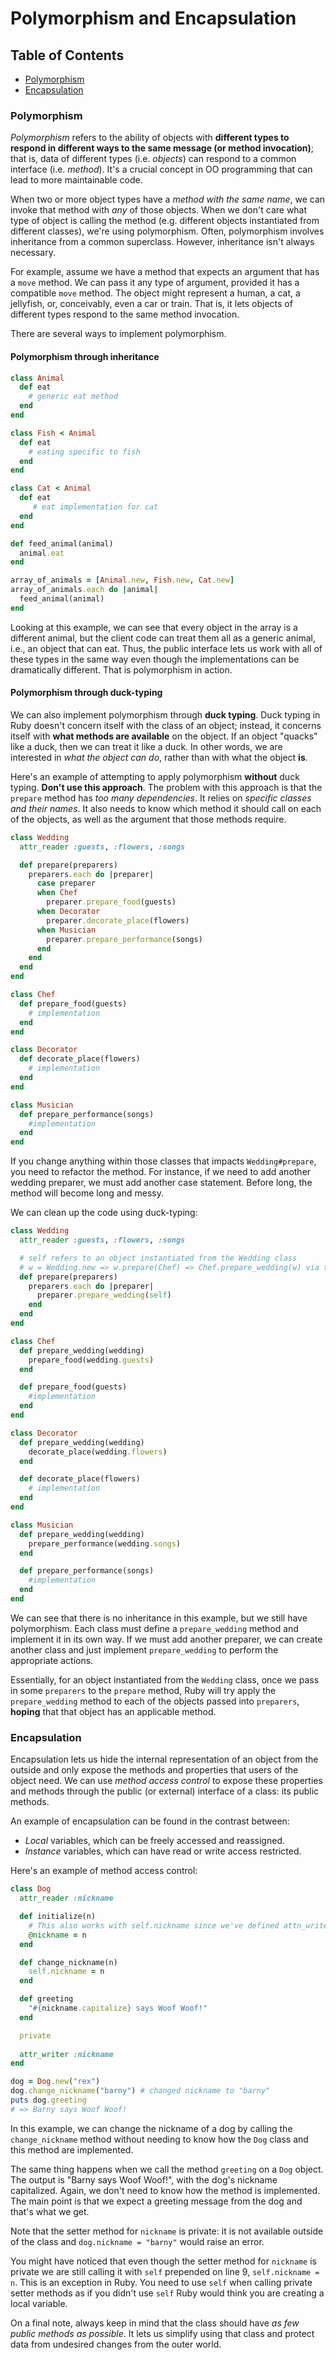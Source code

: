 # Polymorphism and Encapsulation

## Table of Contents
- [Polymorphism](#polymorphism)
- [Encapsulation](#encapsulation)

### Polymorphism
*Polymorphism* refers to the ability of objects with __different types to respond in different ways to the same message (or method invocation)__; that is, data of different types (i.e. *objects*) can respond to a common interface (i.e. *method*). It's a crucial concept in OO programming that can lead to more maintainable code.

When two or more object types have a *method with the same name*, we can invoke that method with *any* of those objects. When we don't care what type of object is calling the method (e.g. different objects instantiated from different classes), we're using polymorphism. Often, polymorphism involves inheritance from a common superclass. However, inheritance isn't always necessary.

For example, assume we have a method that expects an argument that has a `move` method. We can pass it any type of argument, provided it has a compatible `move` method. The object might represent a human, a cat, a jellyfish, or, conceivably, even a car or train. That is, it lets objects of different types respond to the same method invocation.

There are several ways to implement polymorphism.

#### Polymorphism through inheritance
```ruby
class Animal
  def eat
    # generic eat method
  end
end

class Fish < Animal
  def eat
    # eating specific to fish
  end
end

class Cat < Animal
  def eat
     # eat implementation for cat
  end
end

def feed_animal(animal)
  animal.eat
end

array_of_animals = [Animal.new, Fish.new, Cat.new]
array_of_animals.each do |animal|
  feed_animal(animal)
end
```
Looking at this example, we can see that every object in the array is a different animal, but the client code can treat them all as a generic animal, i.e., an object that can eat. Thus, the public interface lets us work with all of these types in the same way even though the implementations can be dramatically different. That is polymorphism in action.

#### Polymorphism through duck-typing
We can also implement polymorphism through __duck typing__. Duck typing in Ruby doesn't concern itself with the class of an object; instead, it concerns itself with __what methods are available__ on the object. If an object "quacks" like a duck, then we can treat it like a duck. In other words, we are interested in *what the object can do*, rather than with what the object __is__.

Here's an example of attempting to apply polymorphism **without** duck typing. __Don't use this approach__. The problem with this approach is that the `prepare` method has *too many dependencies*. It relies on *specific classes and their names*. It also needs to know which method it should call on each of the objects, as well as the argument that those methods require. 
```ruby
class Wedding
  attr_reader :guests, :flowers, :songs

  def prepare(preparers)
    preparers.each do |preparer|
      case preparer
      when Chef
        preparer.prepare_food(guests)
      when Decorator
        preparer.decorate_place(flowers)
      when Musician
        preparer.prepare_performance(songs)
      end
    end
  end
end

class Chef
  def prepare_food(guests)
    # implementation
  end
end

class Decorator
  def decorate_place(flowers)
    # implementation
  end
end

class Musician
  def prepare_performance(songs)
    #implementation
  end
end
```
If you change anything within those classes that impacts `Wedding#prepare`, you need to refactor the method. For instance, if we need to add another wedding preparer, we must add another case statement. Before long, the method will become long and messy.

We can clean up the code using duck-typing:
```ruby
class Wedding
  attr_reader :guests, :flowers, :songs

  # self refers to an object instantiated from the Wedding class
  # w = Wedding.new => w.prepare(Chef) => Chef.prepare_wedding(w) via the w.prepare instance method
  def prepare(preparers)
    preparers.each do |preparer|
      preparer.prepare_wedding(self)
    end
  end
end

class Chef
  def prepare_wedding(wedding)
    prepare_food(wedding.guests)
  end

  def prepare_food(guests)
    #implementation
  end
end

class Decorator
  def prepare_wedding(wedding)
    decorate_place(wedding.flowers)
  end

  def decorate_place(flowers)
    # implementation
  end
end

class Musician
  def prepare_wedding(wedding)
    prepare_performance(wedding.songs)
  end

  def prepare_performance(songs)
    #implementation
  end
end
```
We can see that there is no inheritance in this example, but we still have polymorphism. Each class must define a `prepare_wedding` method and implement it in its own way. If we must add another preparer, we can create another class and just implement `prepare_wedding` to perform the appropriate actions.

Essentially, for an object instantiated from the `Wedding` class, once we pass in some `preparers` to the `prepare` method, Ruby will try apply the `prepare_wedding` method to each of the objects passed into `preparers`, __hoping__ that that object has an applicable method. 

### Encapsulation
Encapsulation lets us hide the internal representation of an object from the outside and only expose the methods and properties that users of the object need. We can use *method access control* to expose these properties and methods through the public (or external) interface of a class: its public methods. 

An example of encapsulation can be found in the contrast between:
- *Local* variables, which can be freely accessed and reassigned.
- *Instance* variables, which can have read or write access restricted. 

Here's an example of method access control:
```ruby
class Dog
  attr_reader :nickname

  def initialize(n)
    # This also works with self.nickname since we've defined attn_writer :nickname
    @nickname = n
  end

  def change_nickname(n)
    self.nickname = n
  end

  def greeting
    "#{nickname.capitalize} says Woof Woof!"
  end

  private
  
  attr_writer :nickname
end

dog = Dog.new("rex")
dog.change_nickname("barny") # changed nickname to "barny"
puts dog.greeting 
# => Barny says Woof Woof!
```
In this example, we can change the nickname of a dog by calling the `change_nickname` method without needing to know how the `Dog` class and this method are implemented.

The same thing happens when we call the method `greeting` on a `Dog` object. The output is "Barny says Woof Woof!", with the dog's nickname capitalized. Again, we don't need to know how the method is implemented. The main point is that we expect a greeting message from the dog and that's what we get.

Note that the setter method for `nickname` is private: it is not available outside of the class and `dog.nickname = "barny"` would raise an error.

You might have noticed that even though the setter method for `nickname` is private we are still calling it with `self` prepended on line 9, `self.nickname = n`. This is an exception in Ruby. You need to use `self` when calling private setter methods as if you didn't use `self` Ruby would think you are creating a local variable.

On a final note, always keep in mind that the class should have _as few public methods as possible_. It lets us simplify using that class and protect data from undesired changes from the outer world.
